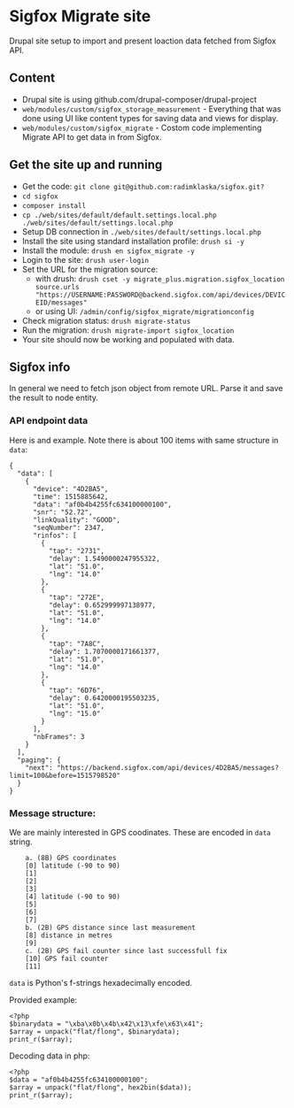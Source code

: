 # Sigfox Migrate site

Drupal site setup to import and present loaction data fetched from Sigfox API.

## Content

* Drupal site is using github.com/drupal-composer/drupal-project
* `web/modules/custom/sigfox_storage_measurement` - Everything that was done using UI like content types for saving data and views for display.
* `web/modules/custom/sigfox_migrate` - Costom code implementing Migrate API to get data in from Sigfox.

## Get the site up and running

* Get the code: `git clone git@github.com:radimklaska/sigfox.git?`
* `cd sigfox`
* `composer install`
* `cp ./web/sites/default/default.settings.local.php ./web/sites/default/settings.local.php`
* Setup DB connection in `./web/sites/default/settings.local.php`
* Install the site using standard installation profile: `drush si -y`
* Install the module: `drush en sigfox_migrate -y`
* Login to the site: `drush user-login`
* Set the URL for the migration source:
  * with drush: `drush cset -y migrate_plus.migration.sigfox_location source.urls "https://USERNAME:PASSWORD@backend.sigfox.com/api/devices/DEVICEID/messages"`
  * or using UI: `/admin/config/sigfox_migrate/migrationconfig`
* Check migration status: `drush migrate-status`
* Run the migration: `drush migrate-import sigfox_location`
* Your site should now be working and populated with data. 

## Sigfox info

In general we need to fetch json object from remote URL. Parse it and save the result to node entity.

### API endpoint data

Here is and example. Note there is about 100 items with same structure in `data`:

```
{
  "data": [
    {
      "device": "4D2BA5",
      "time": 1515885642,
      "data": "af0b4b4255fc634100000100",
      "snr": "52.72",
      "linkQuality": "GOOD",
      "seqNumber": 2347,
      "rinfos": [
        {
          "tap": "2731",
          "delay": 1.5490000247955322,
          "lat": "51.0",
          "lng": "14.0"
        },
        {
          "tap": "272E",
          "delay": 0.652999997138977,
          "lat": "51.0",
          "lng": "14.0"
        },
        {
          "tap": "7A8C",
          "delay": 1.7070000171661377,
          "lat": "51.0",
          "lng": "14.0"
        },
        {
          "tap": "6D76",
          "delay": 0.6420000195503235,
          "lat": "51.0",
          "lng": "15.0"
        }
      ],
      "nbFrames": 3
    }
  ],
  "paging": {
    "next": "https://backend.sigfox.com/api/devices/4D2BA5/messages?limit=100&before=1515798520"
  }
}
```

### Message structure:

We are mainly interested in GPS coodinates. These are encoded in `data` string.

```
	a. (8B) GPS coordinates
	[0] latitude (-90 to 90)
	[1]
	[2]
	[3]
	[4] latitude (-90 to 90)
	[5]
	[6]
	[7]
	b. (2B) GPS distance since last measurement
	[8] distance in metres
	[9]
	c. (2B) GPS fail counter since last successfull fix
	[10] GPS fail counter
	[11]
```

`data` is Python's f-strings hexadecimally encoded.

Provided example:
```
<?php
$binarydata = "\xba\x0b\x4b\x42\x13\xfe\x63\x41";
$array = unpack("flat/flong", $binarydata);
print_r($array);
```

Decoding data in php:
```
<?php
$data = "af0b4b4255fc634100000100";
$array = unpack("flat/flong", hex2bin($data));
print_r($array);
```
